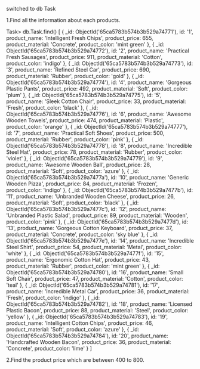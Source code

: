 switched to db Task

1.Find all the information about each products.

Task> db.Task.find()
[
  {
    _id: ObjectId('65ca5783b574b3b529a74771'),
    id: '1',
    product_name: 'Intelligent Fresh Chips',
    product_price: 655,
    product_material: 'Concrete',
    product_color: 'mint green'
  },
  {
    _id: ObjectId('65ca5783b574b3b529a74772'),
    id: '2',
    product_name: 'Practical Fresh Sausages',
    product_price: 911,
    product_material: 'Cotton',
    product_color: 'indigo'
  },
  {
    _id: ObjectId('65ca5783b574b3b529a74773'),
    id: '3',
    product_name: 'Refined Steel Car',
    product_price: 690,
    product_material: 'Rubber',
    product_color: 'gold'
  },
  {
    _id: ObjectId('65ca5783b574b3b529a74774'),
    id: '4',
    product_name: 'Gorgeous Plastic Pants',
    product_price: 492,
    product_material: 'Soft',
    product_color: 'plum'
  },
  {
    _id: ObjectId('65ca5783b574b3b529a74775'),
    id: '5',
    product_name: 'Sleek Cotton Chair',
    product_price: 33,
    product_material: 'Fresh',
    product_color: 'black'
  },
  {
    _id: ObjectId('65ca5783b574b3b529a74776'),
    id: '6',
    product_name: 'Awesome Wooden Towels',
    product_price: 474,
    product_material: 'Plastic',
    product_color: 'orange'
  },
  {
    _id: ObjectId('65ca5783b574b3b529a74777'),
    id: '7',
    product_name: 'Practical Soft Shoes',
    product_price: 500,
    product_material: 'Rubber',
    product_color: 'pink'
  },
  {
    _id: ObjectId('65ca5783b574b3b529a74778'),
    id: '8',
    product_name: 'Incredible Steel Hat',
    product_price: 78,
    product_material: 'Rubber',
    product_color: 'violet'
  },
  {
    _id: ObjectId('65ca5783b574b3b529a74779'),
    id: '9',
    product_name: 'Awesome Wooden Ball',
    product_price: 28,
    product_material: 'Soft',
    product_color: 'azure'
  },
  {
    _id: ObjectId('65ca5783b574b3b529a7477a'),
    id: '10',
    product_name: 'Generic Wooden Pizza',
    product_price: 84,
    product_material: 'Frozen',
    product_color: 'indigo'
  },
  {
    _id: ObjectId('65ca5783b574b3b529a7477b'),
    id: '11',
    product_name: 'Unbranded Wooden Cheese',
    product_price: 26,
    product_material: 'Soft',
    product_color: 'black'
  },
  {
    _id: ObjectId('65ca5783b574b3b529a7477c'),
    id: '12',
    product_name: 'Unbranded Plastic Salad',
    product_price: 89,
    product_material: 'Wooden',
    product_color: 'pink'
  },
  {
    _id: ObjectId('65ca5783b574b3b529a7477d'),
    id: '13',
    product_name: 'Gorgeous Cotton Keyboard',
    product_price: 37,
    product_material: 'Concrete',
    product_color: 'sky blue'
  },
  {
    _id: ObjectId('65ca5783b574b3b529a7477e'),
    id: '14',
    product_name: 'Incredible Steel Shirt',
    product_price: 54,
    product_material: 'Metal',
    product_color: 'white'
  },
  {
    _id: ObjectId('65ca5783b574b3b529a7477f'),
    id: '15',
    product_name: 'Ergonomic Cotton Hat',
    product_price: 43,
    product_material: 'Rubber',
    product_color: 'mint green'
  },
  {
    _id: ObjectId('65ca5783b574b3b529a74780'),
    id: '16',
    product_name: 'Small Soft Chair',
    product_price: 47,
    product_material: 'Cotton',
    product_color: 'teal'
  },
  {
    _id: ObjectId('65ca5783b574b3b529a74781'),
    id: '17',
    product_name: 'Incredible Metal Car',
    product_price: 36,
    product_material: 'Fresh',
    product_color: 'indigo'
  },
  {
    _id: ObjectId('65ca5783b574b3b529a74782'),
    id: '18',
    product_name: 'Licensed Plastic Bacon',
    product_price: 88,
    product_material: 'Steel',
    product_color: 'yellow'
  },
  {
    _id: ObjectId('65ca5783b574b3b529a74783'),
    id: '19',
    product_name: 'Intelligent Cotton Chips',
    product_price: 46,
    product_material: 'Soft',
    product_color: 'azure'
  },
  {
    _id: ObjectId('65ca5783b574b3b529a74784'),
    id: '20',
    product_name: 'Handcrafted Wooden Bacon',
    product_price: 36,
    product_material: 'Concrete',
    product_color: 'lime'
  }
]

2.Find the product price which are between 400 to 800.